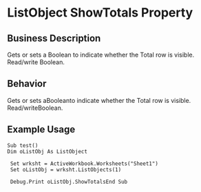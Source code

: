 # ListObject ShowTotals Property

## Business Description
Gets or sets a Boolean to indicate whether the Total row is visible. Read/write Boolean.

## Behavior
Gets or sets aBooleanto indicate whether the Total row is visible.  Read/writeBoolean.

## Example Usage
```vba
Sub test() 
Dim oListObj As ListObject 
 
 Set wrksht = ActiveWorkbook.Worksheets("Sheet1") 
 Set oListObj = wrksht.ListObjects(1) 
 
 Debug.Print oListObj.ShowTotalsEnd Sub
```